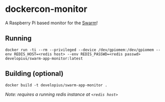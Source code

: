 # dockercon-monitor
A Raspberry Pi based monitor for the [Swarm](https://github.com/developius/dockercon-swarm-app/)!

## Running

`docker run -ti --rm --privileged --device /dev/gpiomem:/dev/gpiomem --env REDIS_HOST=<redis host> --env REDIS_PASSWD=<redis passwd> developius/swarm-app-monitor:latest`

## Building (optional)

`docker build -t developius/swarm-app-monitor .`

_Note: requires a running redis instance at `<redis host>`_
